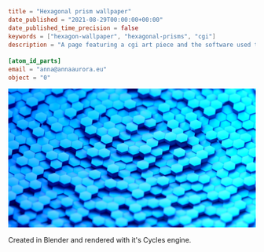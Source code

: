 ```toml
title = "Hexagonal prism wallpaper"
date_published = "2021-08-29T00:00:00+00:00"
date_published_time_precision = false
keywords = ["hexagon-wallpaper", "hexagonal-prisms", "cgi"]
description = "A page featuring a cgi art piece and the software used to create it."

[atom_id_parts]
email = "anna@annaaurora.eu"
object = "0"
```
![An orthogonal camera looking down on a floor of hexagonal, blue, shiny pillars. The pillars are each at a different vertical position. To the top and bottom edges of the image, the camera looses focus.](hexagonal-prism-wallpaper.webp)

Created in Blender and rendered with it's Cycles engine.
